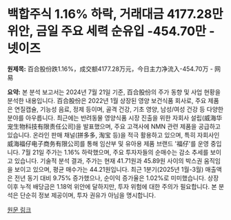# 백합주식 1.16% 하락, 거래대금 4177.28만 위안, 금일 주요 세력 순유입 -454.70만 - 넷이즈

**원제목:** 百合股份跌1.16%，成交额4177.28万元，今日主力净流入-454.70万 - 网易

**요약:** 본 분석 보고서는 2024년 7월 21일 기준,  百合股份의 주가 동향 및 사업 현황을 분석한 내용입니다.  百合股份은 2022년 1월 상장된 영양 보건식품 회사로,  주요 제품은  연질캡슐, 기능성 음료, 정제 등이며,  골격 건강, 기초 영양, 남성/여성 건강 등 다양한 분야를 아우릅니다. 최근에는 반려동물 영양식품 시장 진출을 위한 자회사 설립(威海华宠生物科技有限责任公司)을 발표했으며,  주요 고객사에 NMN 관련 제품을 공급하고 있습니다.  온라인 판매 채널(拼多多, 淘宝 등)을 적극 활용하고 있으며,  특히 자회사인 威海福仔电子商务有限公司를 통해  임산부 및 유아용 제품 브랜드 '福仔'를 운영 중입니다.  7월 21일 주가는 1.16% 하락했으며,  주요 투자자들의 순매수는 감소 추세를 보이고 있습니다.  기술적 분석 결과,  주가는 현재 41.71원과 45.89원 사이의 박스권 움직임을 보이고 있으며,  평균 매수가는 44.21원입니다.  최근 1분기(2025년 1월-3월) 매출액은 전년 동기 대비 9.75% 증가했으나,  순이익 증가율은 1.02%로 미미했습니다.  상장 이후 누적 배당금은 1.18억 위안에 달하지만,  투자 위험에 대한 주의가 필요합니다.  본 분석은 단순히 정보 제공이며, 투자 권유가 아님을 명시합니다.

[원문 링크](https://www.163.com/dy/article/K50I97CC05568W0A.html)
